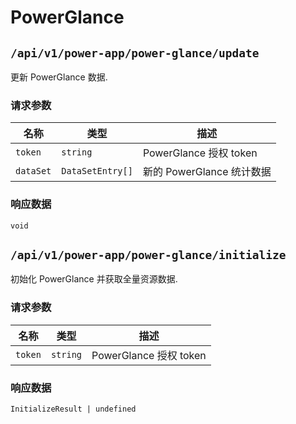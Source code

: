 # PowerGlance

## `/api/v1/power-app/power-glance/update`

更新 PowerGlance 数据.

### 请求参数

| 名称      | 类型             | 描述                      |
| --------- | ---------------- | ------------------------- |
| `token`   | `string`         | PowerGlance 授权 token    |
| `dataSet` | `DataSetEntry[]` | 新的 PowerGlance 统计数据 |

### 响应数据

`void`

## `/api/v1/power-app/power-glance/initialize`

初始化 PowerGlance 并获取全量资源数据.

### 请求参数

| 名称    | 类型     | 描述                   |
| ------- | -------- | ---------------------- |
| `token` | `string` | PowerGlance 授权 token |

### 响应数据

`InitializeResult | undefined`
